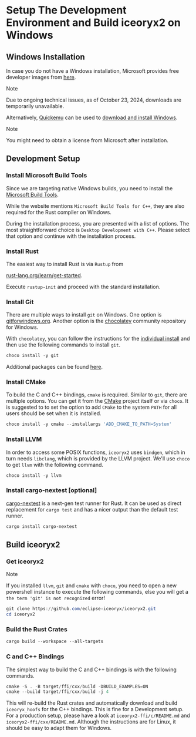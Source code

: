 # Setup The Development Environment and Build iceoryx2 on Windows

## Windows Installation

In case you do not have a Windows installation, Microsoft provides free
developer images from
[here](https://developer.microsoft.com/en-us/windows/downloads/virtual-machines/).

> [!NOTE]
> Due to ongoing technical issues, as of October 23, 2024, downloads are
> temporarily unavailable.

Alternatively, [Quickemu](https://github.com/quickemu-project/quickemu) can be
used to
[download and install Windows](https://github.com/quickemu-project/quickemu/wiki/04-Create-Windows-virtual-machines).

> [!NOTE]
> You might need to obtain a license from Microsoft after installation.

## Development Setup

### Install Microsoft Build Tools

Since we are targeting native Windows builds, you need to install the
[Microsoft Build Tools](https://visualstudio.microsoft.com/en/visual-cpp-build-tools).

While the website mentions `Microsoft Build Tools for C++`, they are also
required for the Rust compiler on Windows.

During the installation process, you are presented with a list of options.
The most straightforward choice is `Desktop Development with C++`. Please select
that option and continue with the installation process.

### Install Rust

The easiest way to install Rust is via `Rustup` from
<!-- markdownlint-disable-next-line MD044 -->
[rust-lang.org/learn/get-started](https://www.rust-lang.org/learn/get-started).

Execute `rustup-init` and proceed with the standard installation.

### Install Git

There are multiple ways to install `git` on Windows. One option is
[gitforwindows.org](https://gitforwindows.org/). Another option is the
[chocolatey](https://community.chocolatey.org) community repository for Windows.

With `chocolatey`, you can follow the instructions for the
[individual install](https://chocolatey.org/install#individual) and then use the
following commands to install `git`.

```powershell
choco install -y git
```

Additional packages can be found [here](https://community.chocolatey.org/packages).

### Install CMake

To build the C and C++ bindings, `cmake` is required. Similar to `git`, there
are multiple options. You can get it from the
[CMake](https://cmake.org/download/) project itself or via `choco`. It is
suggested to to set the option to add `CMake` to the system `PATH` for all
users should be set when it is installed.

```powershell
choco install -y cmake --installargs 'ADD_CMAKE_TO_PATH=System'
```

### Install LLVM

In order to access some POSIX functions, `iceoryx2` uses `bindgen`, which in turn
needs `libclang`, which is provided by the LLVM project. We'll use `choco` to
get `llvm` with the following command.

```powershell
choco install -y llvm
```

### Install cargo-nextest [optional]

[cargo-nextest](https://nexte.st/) is a next-gen test runner for Rust. It can be
used as direct replacement for `cargo test` and has a nicer output than the
default test runner.

```powershell
cargo install cargo-nextest
```

## Build iceoryx2

### Get iceoryx2

> [!NOTE]
> If you installed `llvm`, `git` and `cmake` with `choco`, you need to open a
> new powershell instance to execute the following commands, else you will get
> a `the term 'git' is not recognized` error!

```powershell
git clone https://github.com/eclipse-iceoryx/iceoryx2.git
cd iceoryx2
```

### Build the Rust Crates

```powershell
cargo build --workspace --all-targets
```

### C and C++ Bindings

The simplest way to build the C and C++ bindings is with the following commands.

```powershell
cmake -S . -B target/ffi/cxx/build -DBUILD_EXAMPLES=ON
cmake --build target/ffi/cxx/build -j 4
```

This will re-build the Rust crates and automatically download and build
`iceoryx_hoofs` for the C++ bindings. This is fine for a Development setup.
For a production setup, please have a look at `iceoryx2-ffi/c/README.md` and
`iceoryx2-ffi/cxx/README.md`. Although the instructions are for Linux, it
should be easy to adapt them for Windows.
